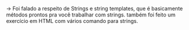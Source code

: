 -> Foi falado a respeito de Strings e string templates, que é 
    basicamente métodos prontos pra você trabalhar com strings.
    também foi feito um exercício em HTML com vários comando para strings.